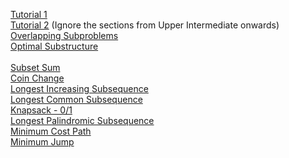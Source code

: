 [Tutorial 1](https://www.hackerearth.com/practice/algorithms/dynamic-programming/introduction-to-dynamic-programming-1/tutorial/)<br>
[Tutorial 2](https://www.topcoder.com/community/data-science/data-science-tutorials/dynamic-programming-from-novice-to-advanced/) (Ignore the sections from Upper Intermediate onwards)<br>
[Overlapping Subproblems](https://www.geeksforgeeks.org/dynamic-programming-set-1/)<br>
[Optimal Substructure](https://www.geeksforgeeks.org/dynamic-programming-set-2-optimal-substructure-property/)<br><br>
[Subset Sum](https://www.youtube.com/watch?v=s6FhG--P7z0&index=4&list=PLrmLmBdmIlpsHaNTPP_jHHDx_os9ItYXr)<br>
[Coin Change](https://www.youtube.com/watch?v=Y0ZqKpToTic&index=6&list=PLrmLmBdmIlpsHaNTPP_jHHDx_os9ItYXr)<br>
[Longest Increasing Subsequence](https://www.youtube.com/watch?v=CE2b_-XfVDk&index=7&list=PLrmLmBdmIlpsHaNTPP_jHHDx_os9ItYXr)<br>
[Longest Common Subsequence](https://www.youtube.com/watch?v=NnD96abizww&index=2&list=PLrmLmBdmIlpsHaNTPP_jHHDx_os9ItYXr)<br>
[Knapsack - 0/1](https://www.youtube.com/watch?v=8LusJS5-AGo&index=1&list=PLrmLmBdmIlpsHaNTPP_jHHDx_os9ItYXr)<br>
[Longest Palindromic Subsequence](https://www.youtube.com/watch?v=_nCsPn7_OgI&index=9&list=PLrmLmBdmIlpsHaNTPP_jHHDx_os9ItYXr)<br>
[Minimum Cost Path](https://www.youtube.com/watch?v=lBRtnuxg-gU&index=21&list=PLrmLmBdmIlpsHaNTPP_jHHDx_os9ItYXr)<br>
[Minimum Jump](https://www.youtube.com/watch?v=cETfFsSTGJI&index=23&list=PLrmLmBdmIlpsHaNTPP_jHHDx_os9ItYXr)<br>